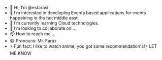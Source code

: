 - 👋 Hi, I’m @esfarasi
- 👀 I’m interested in developing Events based applications for events happeining in the hot middle east.
- 🌱 I’m currently learning Cloud technologies.
- 💞️ I’m looking to collaborate on ...
- 📫 How to reach me ...
- 😄 Pronouns: Mr. Faraz
- ⚡ Fun fact: I like to watch anime, you got some recommendation's!> LET ME KNOW
<!---
esfarasi/esfarasi is a ✨ special ✨ repository because its `README.md` (this file) appears on your GitHub profile.
You can click the Preview link to take a look at your changes.
--->

